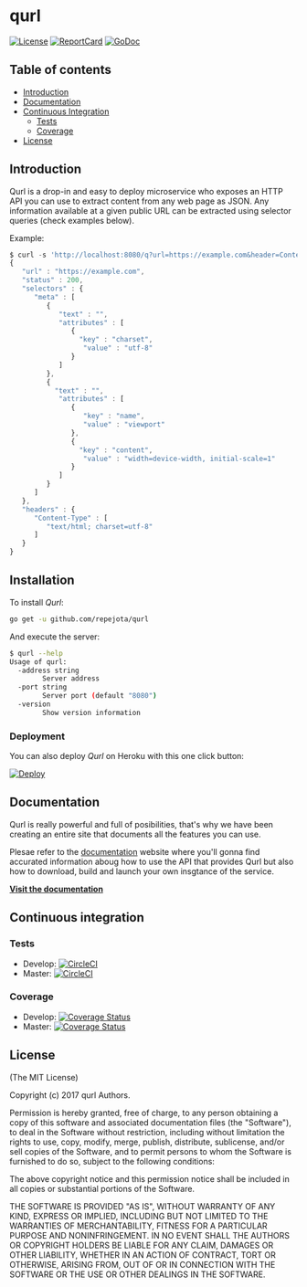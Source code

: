# qurl

[![License][License-Image]][License-Url]
[![ReportCard][ReportCard-Image]][ReportCard-Url]
[![GoDoc](https://godoc.org/github.com/repejota/qurl?status.svg)][GoDoc-Reference-Url]

## Table of contents

* [Introduction](https://github.com/repejota/qurl#introduction)
* [Documentation](https://github.com/repejota/qurl#documentation)
* [Continuous Integration](https://github.com/repejota/qurl#continuous-integration)
  * [Tests](https://github.com/repejota/qurl#license)
  * [Coverage](https://github.com/repejota/qurl#coverage)
* [License](https://github.com/repejota/qurl#license)

## Introduction

Qurl is a drop-in and easy to deploy microservice who exposes an HTTP API you
can use to extract content from any web page as JSON. Any information available
at a given public URL can be extracted using selector queries (check examples
below).

Example:

```javascript
$ curl -s 'http://localhost:8080/q?url=https://example.com&header=Content-Type&selector=meta' | json_pp
{
   "url" : "https://example.com",
   "status" : 200,
   "selectors" : {
      "meta" : [
         {
            "text" : "",
            "attributes" : [
               {
                 "key" : "charset",
                  "value" : "utf-8"
               }
            ]
         },
         {
           "text" : "",
            "attributes" : [
               {
                  "key" : "name",
                  "value" : "viewport"
               },
               {
                 "key" : "content",
                  "value" : "width=device-width, initial-scale=1"
               }
            ]
         }
      ]
   },
   "headers" : {
      "Content-Type" : [
         "text/html; charset=utf-8"
      ]
   }
}
```

## Installation

To install *Qurl*:

```bash
go get -u github.com/repejota/qurl
```

And execute the server:

```bash
$ qurl --help
Usage of qurl:
  -address string
        Server address
  -port string
        Server port (default "8080")
  -version
        Show version information
```

### Deployment

You can also deploy *Qurl* on Heroku with this one click button:

[![Deploy](https://www.herokucdn.com/deploy/button.svg)](https://heroku.com/deploy)

## Documentation

Qurl is really powerful and full of posibilities, that's why we have been
creating an entire site that documents all the features you can use.

Plesae refer to the [documentation](https://repejota.github.io/qurl/) website
where you'll gonna find accurated information aboug how to use the API that
provides Qurl but also how to download, build and launch your own insgtance
of the service.

**[Visit the documentation](https://repejota.github.io/qurl/)**

## Continuous integration

### Tests

* Develop: [![CircleCI](https://circleci.com/gh/repejota/qurl/tree/develop.svg?style=svg)](https://circleci.com/gh/repejota/qurl/tree/develop)
* Master: [![CircleCI](https://circleci.com/gh/repejota/qurl/tree/master.svg?style=svg)](https://circleci.com/gh/repejota/qurl/tree/master)

### Coverage

* Develop: [![Coverage Status](https://coveralls.io/repos/github/repejota/qurl/badge.svg?branch=develop)](https://coveralls.io/github/repejota/qurl?branch=develop)
* Master: [![Coverage Status](https://coveralls.io/repos/github/repejota/qurl/badge.svg?branch=master)](https://coveralls.io/github/repejota/qurl?branch=master)

## License

(The MIT License)

Copyright (c) 2017 qurl Authors.

Permission is hereby granted, free of charge, to any person obtaining a copy
of this software and associated documentation files (the "Software"), to
deal in the Software without restriction, including without limitation the
rights to use, copy, modify, merge, publish, distribute, sublicense, and/or
sell copies of the Software, and to permit persons to whom the Software is
furnished to do so, subject to the following conditions:

The above copyright notice and this permission notice shall be included in
all copies or substantial portions of the Software.

THE SOFTWARE IS PROVIDED "AS IS", WITHOUT WARRANTY OF ANY KIND, EXPRESS OR
IMPLIED, INCLUDING BUT NOT LIMITED TO THE WARRANTIES OF MERCHANTABILITY,
FITNESS FOR A PARTICULAR PURPOSE AND NONINFRINGEMENT. IN NO EVENT SHALL THE
AUTHORS OR COPYRIGHT HOLDERS BE LIABLE FOR ANY CLAIM, DAMAGES OR OTHER
LIABILITY, WHETHER IN AN ACTION OF CONTRACT, TORT OR OTHERWISE, ARISING
FROM, OUT OF OR IN CONNECTION WITH THE SOFTWARE OR THE USE OR OTHER DEALINGS
IN THE SOFTWARE.

[License-Url]: http://opensource.org/licenses/MIT
[License-Image]: https://img.shields.io/badge/License-MIT-blue.svg
[ReportCard-Url]: http://goreportcard.com/report/repejota/qurl
[ReportCard-Image]: http://goreportcard.com/badge/github.com/repejota/qurl
[Godoc-Reference-Url]: http://godoc.org/github.com/repejota/qurl